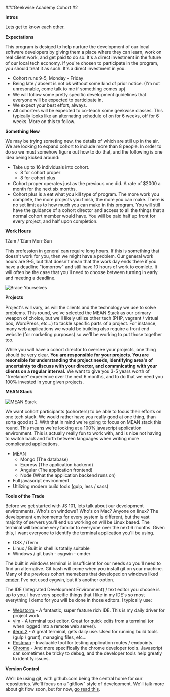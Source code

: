 ###Geekwise Academy Cohort #2

**Intros**

Lets get to know each other.

**Expectations**

This program is desiged to help nurture the development of our local software developers by giving them a place where they can learn, work on real client work, and get paid to do so.  It's a direct investment in the future of our local tech economy.  If you're chosen to participate in the program, you should treat it as such.  It's a direct investment in you. 

* Cohort runs 9-5, Monday - Friday
* Being late / absent is not ok without some kind of prior notice.  (I'm not unresonable, come talk to me if something comes up)
* We will follow some pretty specific development guidelines that everyone will be expected to participate in.
* We expect your best effort, always.
* All cohorters will be expected to co-teach some geekwise classes.  This typically looks like an alternating schedule of on for 6 weeks, off for 6 weeks.  More on this to follow.

**Something New**

We may be trying someting new, the details of which are still up in the air.  We are looking to expand cohort to include more than 8 people.  In order to do so we must somehow figure out how to do that, and the following is one idea being kicked around:

* Take up to 16 individuals into cohort.
    * 8 for cohort proper
    * 8 for cohort plus
* Cohort proper operates just as the previous one did.  A rate of $2000 a month for the next six months.
* Cohort plus is a eat what you kill type of program.  The more work you complete, the more projects you finish, the more you can make.  There is no set limit as to how much you can make in this program.  You will still have the guidance of a cohort director and access to all the things that a normal cohort member would have.  You will be paid half up front for every project, and half upon completion. 

**Work Hours**

12am / 12am Mon-Sun

This profession in general can require long hours.  If this is something that doesn't work for you, then we might have a problem.  Our general work hours are 9-5, but that doesn't mean that the work day ends there if you have a deadline "tomorrow" and still have 10 hours of work to comlete.  It will often be the case that you'll need to choose between turning in early and meeting a deadline.  


![Brace Yourselves](https://i.imgflip.com/ntbsy.jpg)


**Projects**

Project's will vary, as will the clients and the technology we use to solve problems.  This round, we've selected the MEAN Stack as our primary weapon of choice, but we'll likely utilize other tech (PHP, vagrant / virtual box, WordPress, etc...) to tackle specific parts of a project.  For instance, many web applications we would be building also require a front end website (for marketing purposes) so we'll be working to put those together too.  

While you will have a cohort director to oversee your projects, one thing should be very clear.  __**You are responsible for your projects.  You are resonsible for understanding the project needs, identifying area's of uncertainty to discuss with your director, and commnicating with your clients on a regular interval.**__  We want to give you 3-5 years worth of "freelance" experience over the next 6 months, and to do that we need you 100% invested in your given projects.

**MEAN Stack**

![MEAN Stack](http://blog.langoor.mobi/wp-content/uploads/2013/07/meanstack-624x250.jpg)

We want cohort participants (cohorters) to be able to focus their efforts on one tech stack.  We would rather have you really good at one thing, than sorta good at 3.  With that in mind we're going to focus on MEAN stack this round.  This means we're looking at a 100% javascript application environment.  This is actually really fun to work with, and is nice not having to switch back and forth between languages when writing more complicated applications.

* MEAN
    * Mongo (The database)
    * Express (The application backend)
    * Angular (The application frontend)
    * Node (What the application backend runs on)
* Full javascript environment
* Utilizing modern build tools (gulp, less / sass)

**Tools of the Trade**

Before we get started with JS 101, lets talk about our development environments.  Who's on windows?  Who's on Mac?  Anyone on linux?  The development environments for every system is different, but the vast majority of servers you'll end up working on will be Linux based.  The terminal will become very familar to everyone over the next 6 months.  Given this, I want everyone to identify the terminal application you'll be using.  

* OSX / iTerm
* Linux / Built in shell is totally suitable
* Windows / git bash - cygwin - cmder

The built in windows terminal is insufficient for our needs so you'll need to find an alternative.  Git bash will come when you install git on your machine.  Many of the previous cohort memebers that developed on windows liked [cmder](http://gooseberrycreative.com/cmder/).  I've not used cygwin, but it's another option.

The IDE (Integrated Development Environment) / text editor you choose is up to you.  I have very specific things that I like in my IDE's so most everything I demo for you will be done in those editors.  I typically use:

* [Webstorm](https://www.jetbrains.com/webstorm/) - A fantastic, super feature rich IDE.  This is my daily driver for project work.
* [vim](http://www.vim.org/) - A terminal text editor. Great for quick edits from a terminal (or when logged into a remote web server).
* [iterm 2](https://www.iterm2.com/) - A great terminal, gets daily use.  Used for running build tools (gulp / grunt), managing files, etc...
* [Postman](https://chrome.google.com/webstore/detail/postman/fhbjgbiflinjbdggehcddcbncdddomop) - Invaluable tool for testing application routes / endpoints.
* [Chrome](http://www.google.com/chrome/) - And more specifically the chrome developer tools.  Javascript can sometimes be tricky to debug, and the developer tools help greatly to identify issues.

**Version Control**

We'll be using git, with github.com being the central home for our repositories.  We'll focus on a "gitflow" style of development.  We'll talk more about git flow soon, but for now, [go read this](https://www.atlassian.com/git/tutorials/comparing-workflows).














